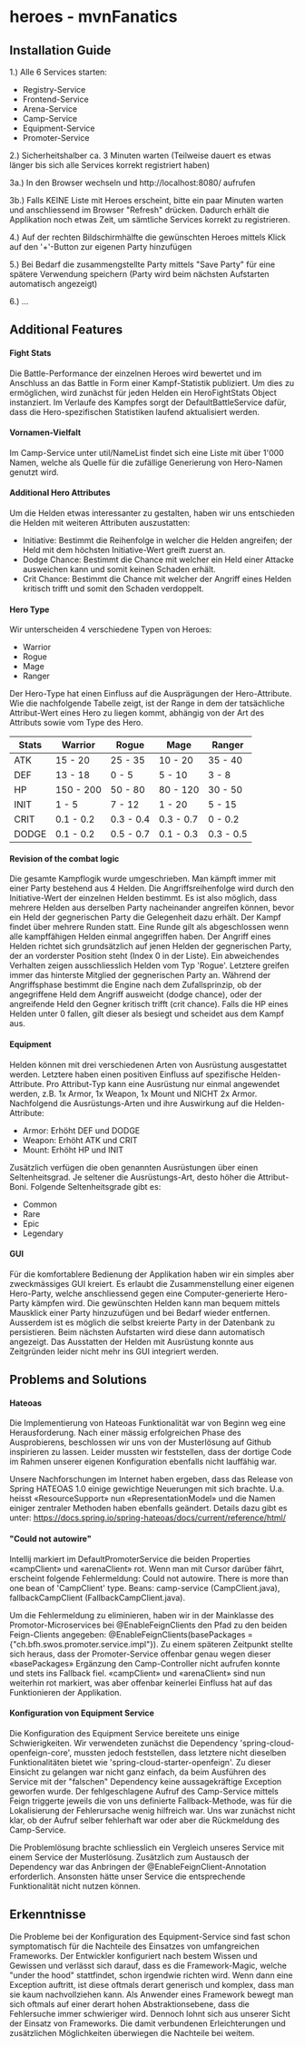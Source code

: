 # heroes - mvnFanatics

## Installation Guide
1.) Alle 6 Services starten:
- Registry-Service
- Frontend-Service
- Arena-Service
- Camp-Service
- Equipment-Service
- Promoter-Service

2.) Sicherheitshalber ca. 3 Minuten warten (Teilweise dauert es etwas länger bis sich alle Services korrekt registriert haben)

3a.) In den Browser wechseln und http://localhost:8080/ aufrufen

3b.) Falls KEINE Liste mit Heroes erscheint, bitte ein paar Minuten warten und anschliessend im Browser "Refresh" drücken. Dadurch erhält die Applikation noch etwas Zeit, um sämtliche Services korrekt zu registrieren.

4.) Auf der rechten Bildschirmhälfte die gewünschten Heroes mittels Klick auf den '+'-Button zur eigenen Party hinzufügen

5.) Bei Bedarf die zusammengstellte Party mittels "Save Party" für eine spätere Verwendung speichern (Party wird beim nächsten Aufstarten automatisch angezeigt)

6.) ...


## Additional Features

#### Fight Stats
Die Battle-Performance der einzelnen Heroes wird bewertet und im Anschluss an das Battle in Form einer Kampf-Statistik publiziert. Um dies zu ermöglichen, wird zunächst für jeden Helden ein HeroFightStats Object instanziert. Im Verlaufe des Kampfes sorgt der DefaultBattleService dafür, dass die Hero-spezifischen Statistiken laufend aktualisiert werden.

#### Vornamen-Vielfalt
Im Camp-Service unter util/NameList findet sich eine Liste mit über 1'000 Namen, welche als Quelle für die zufällige Generierung von Hero-Namen genutzt wird.

#### Additional Hero Attributes
Um die Helden etwas interessanter zu gestalten, haben wir uns entschieden die Helden mit weiteren Attributen auszustatten:
- Initiative: Bestimmt die Reihenfolge in welcher die Helden angreifen; der Held mit dem höchsten Initiative-Wert greift zuerst an.
- Dodge Chance: Bestimmt die Chance mit welcher ein Held einer Attacke ausweichen kann und somit keinen Schaden erhält.
- Crit Chance: Bestimmt die Chance mit welcher der Angriff eines Helden kritisch trifft und somit den Schaden verdoppelt.

#### Hero Type
Wir unterscheiden 4 verschiedene Typen von Heroes:
- Warrior
- Rogue
- Mage
- Ranger

Der Hero-Type hat einen Einfluss auf die Ausprägungen der Hero-Attribute. Wie die nachfolgende Tabelle zeigt, ist der Range in dem der tatsächliche Attribut-Wert eines Hero zu liegen kommt, abhängig von der Art des Attributs sowie vom Type des Hero.

| Stats | Warrior   | Rogue     | Mage        | Ranger    |
| ----- | --------- | --------- | ----------- | --------- |
| ATK   | 15 - 20   | 25 - 35   | 10 - 20     | 35 - 40   |
| DEF   | 13 - 18   | 0 - 5     | 5 - 10      | 3 - 8     |
| HP    | 150 - 200 | 50 - 80   | 80 - 120    | 30 - 50   |
| INIT  | 1 - 5     | 7 - 12    | 1 - 20      | 5 - 15    |
| CRIT  | 0.1 - 0.2 | 0.3 - 0.4 | 0.3 - 0.7   | 0 - 0.2   |
| DODGE | 0.1 - 0.2 | 0.5 - 0.7 | 0.1 - 0.3   | 0.3 - 0.5 |

#### Revision of the combat logic
Die gesamte Kampflogik wurde umgeschrieben. Man kämpft immer mit einer Party bestehend aus 4 Helden. Die Angriffsreihenfolge wird durch den Initiative-Wert der einzelnen Helden bestimmt. Es ist also möglich, dass mehrere Helden aus derselben Party nacheinander angreifen können, bevor ein Held der gegnerischen Party die Gelegenheit dazu erhält. Der Kampf findet über mehrere Runden statt. Eine Runde gilt als abgeschlossen wenn alle kampffähigen Helden einmal angegriffen haben.
Der Angriff eines Helden richtet sich grundsätzlich auf jenen Helden der gegnerischen Party, der an vorderster Position steht (Index 0 in der Liste). Ein abweichendes Verhalten zeigen ausschliesslich Helden vom Typ 'Rogue'. Letztere greifen immer das hinterste Mitglied der gegnerischen Party an. Während der Angriffsphase bestimmt die Engine nach dem Zufallsprinzip, ob der angegriffene Held dem Angriff ausweicht (dodge chance), oder der angreifende Held den Gegner kritisch trifft (crit chance). Falls die HP eines Helden unter 0 fallen, gilt dieser als besiegt und scheidet aus dem Kampf aus.

#### Equipment
Helden können mit drei verschiedenen Arten von Ausrüstung ausgestattet werden. Letztere haben einen positiven Einfluss auf spezifische Helden-Attribute. Pro Attribut-Typ kann eine Ausrüstung nur einmal angewendet werden, z.B. 1x Armor, 1x Weapon, 1x Mount und NICHT 2x Armor. Nachfolgend die Ausrüstungs-Arten und ihre Auswirkung auf die Helden-Attribute:
- Armor: Erhöht DEF und DODGE
- Weapon: Erhöht ATK und CRIT
- Mount: Erhöht HP und INIT

Zusätzlich verfügen die oben genannten Ausrüstungen über einen Seltenheitsgrad. Je seltener die Ausrüstungs-Art, desto höher die Attribut-Boni. Folgende Seltenheitsgrade gibt es:
- Common
- Rare
- Epic
- Legendary

#### GUI
Für die komfortablere Bedienung der Applikation haben wir ein simples aber zweckmässiges GUI kreiert. Es erlaubt die Zusammenstellung einer eigenen Hero-Party, welche anschliessend gegen eine Computer-generierte Hero-Party kämpfen wird. Die gewünschten Helden kann man bequem mittels Mausklick einer Party hinzuzufügen und bei Bedarf wieder entfernen. Ausserdem ist es möglich die selbst kreierte Party in der Datenbank zu persistieren. Beim nächsten Aufstarten wird diese dann automatisch angezeigt. Das Ausstatten der Helden mit Ausrüstung konnte aus Zeitgründen leider nicht mehr ins GUI integriert werden.

## Problems and Solutions

#### Hateoas
Die Implementierung von Hateoas Funktionalität war von Beginn weg eine Herausforderung. Nach einer mässig erfolgreichen Phase des Ausprobierens, beschlossen wir uns von der Musterlösung auf Github inspirieren zu lassen. Leider mussten wir feststellen, dass der dortige Code im Rahmen unserer eigenen Konfiguration ebenfalls nicht lauffähig war.

Unsere Nachforschungen im Internet haben ergeben, dass das Release von Spring HATEOAS 1.0 einige gewichtige Neuerungen mit sich brachte. U.a. heisst «ResourceSupport» nun «RepresentationModel» und die Namen einiger zentraler Methoden haben ebenfalls geändert. Details dazu gibt es unter: https://docs.spring.io/spring-hateoas/docs/current/reference/html/

#### "Could not autowire"
Intellij markiert im DefaultPromoterService die beiden Properties «campClient» und «arenaClient» rot. Wenn man mit Cursor darüber fährt, erscheint folgende Fehlermeldung:
Could not autowire. There is more than one bean of 'CampClient' type. Beans: camp-service   (CampClient.java), fallbackCampClient  (FallbackCampClient.java).

Um die Fehlermeldung zu eliminieren, haben wir in der Mainklasse des Promotor-Microservices bei @EnableFeignClients den Pfad zu den beiden Feign-Clients angegeben: @EnableFeignClients(basePackages = {"ch.bfh.swos.promoter.service.impl"}).
Zu einem späteren Zeitpunkt stellte sich heraus, dass der Promoter-Service offenbar genau wegen dieser «basePackages» Ergänzung den Camp-Controller nicht aufrufen konnte und stets ins Fallback fiel. «campClient» und «arenaClient» sind nun weiterhin rot markiert, was aber offenbar keinerlei Einfluss hat auf das Funktionieren der Applikation.

#### Konfiguration von Equipment Service
Die Konfiguration des Equipment Service bereitete uns einige Schwierigkeiten. Wir verwendeten zunächst die Dependency 'spring-cloud-openfeign-core', mussten jedoch feststellen, dass letztere nicht dieselben Funktionalitäten bietet wie 'spring-cloud-starter-openfeign'. Zu dieser Einsicht zu gelangen war nicht ganz einfach, da beim Ausführen des Service mit der "falschen" Dependency keine aussagekräftige Exception geworfen wurde. Der fehlgeschlagene Aufruf des Camp-Service mittels Feign triggerte jeweils die von uns definierte Fallback-Methode, was für die Lokalisierung der Fehlerursache wenig hilfreich war. Uns war zunächst nicht klar, ob der Aufruf selber fehlerhaft war oder aber die Rückmeldung des Camp-Service.

Die Problemlösung brachte schliesslich ein Vergleich unseres Service mit einem Service der Musterlösung. Zusätzlich zum Austausch der Dependency war das Anbringen der @EnableFeignClient-Annotation erforderlich. Ansonsten hätte unser Service die entsprechende Funktionalität nicht nutzen können.


## Erkenntnisse
Die Probleme bei der Konfiguration des Equipment-Service sind fast schon symptomatisch für die Nachteile des Einsatzes von umfangreichen Frameworks. Der Entwickler konfiguriert nach bestem Wissen und Gewissen und verlässt sich darauf, dass es die Framework-Magic, welche "under the hood" stattfindet, schon irgendwie richten wird. Wenn dann eine Exception auftritt, ist diese oftmals derart generisch und komplex, dass man sie kaum nachvollziehen kann. Als Anwender eines Framework bewegt man sich oftmals auf einer derart hohen Abstraktionsebene, dass die Fehlersuche immer schwieriger wird.
Dennoch lohnt sich aus unserer Sicht der Einsatz von Frameworks. Die damit verbundenen Erleichterungen und zusätzlichen Möglichkeiten überwiegen die Nachteile bei weitem.
